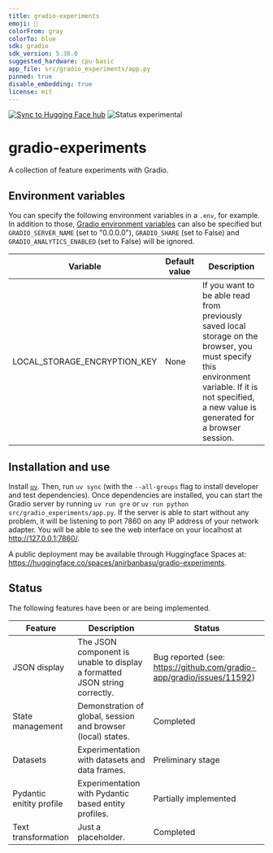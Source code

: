 ```yaml
---
title: gradio-experiments
emoji: 🔬
colorFrom: gray
colorTo: blue
sdk: gradio
sdk_version: 5.38.0
suggested_hardware: cpu-basic
app_file: src/gradio_experiments/app.py
pinned: true
disable_embedding: true
license: mit
---
```


[![Sync to Hugging Face hub](https://github.com/anirbanbasu/gradio-experiments/actions/workflows/hfspaces.yml/badge.svg)](https://github.com/anirbanbasu/gradio-experiments/actions/workflows/hfspaces.yml) ![Status experimental](https://img.shields.io/badge/Status-experimental-yellow)

# gradio-experiments

A collection of feature experiments with Gradio.

## Environment variables

You can specify the following environment variables in a `.env`, for example. In addition to those, [Gradio environment variables](https://www.gradio.app/guides/environment-variables) can also be specified but `GRADIO_SERVER_NAME` (set to "0.0.0.0"), `GRADIO_SHARE` (set to False) and `GRADIO_ANALYTICS_ENABLED` (set to False) will be ignored.


| Variable       | Default value | Description             |
|----------------|---------------|-------------------------|
| LOCAL_STORAGE_ENCRYPTION_KEY    | None | If you want to be able read from previously saved local storage on the browser, you must specify this environment variable. If it is not specified, a new value is generated for a browser session. |

## Installation and use

Install [`uv`](https://docs.astral.sh/uv/getting-started/installation/). Then, run `uv sync` (with the `--all-groups` flag to install developer and test dependencies). Once dependencies are installed, you can start the Gradio server by running `uv run gre` or `uv run python src/gradio_experiments/app.py`. If the server is able to start without any problem, it will be listening to port 7860 on any IP address of your network adapter. You will be able to see the web interface on your localhost at http://127.0.0.1:7860/.

A public deployment may be available through Huggingface Spaces at: https://huggingface.co/spaces/anirbanbasu/gradio-experiments.

## Status

The following features have been or are being implemented.

| Feature | Description | Status |
|---------|-------------|--------|
| JSON display | The JSON component is unable to display a formatted JSON string correctly. | Bug reported (see: https://github.com/gradio-app/gradio/issues/11592) |
| State management | Demonstration of global, session and browser (local) states. | Completed |
| Datasets | Experimentation with datasets and data frames. | Preliminary stage |
| Pydantic enitity profile | Experimentation with Pydantic based entity profiles. | Partially implemented |
| Text transformation | Just a placeholder. | Completed |
